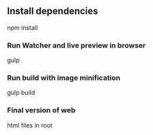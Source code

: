 ## Install dependencies

npm install

### Run Watcher and live preview in browser

gulp

### Run build with image minification

gulp build

### Final version of web

html files in root
